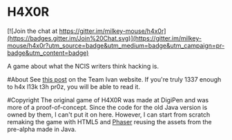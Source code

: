 # H4X0R

[![Join the chat at https://gitter.im/milkey-mouse/h4x0r](https://badges.gitter.im/Join%20Chat.svg)](https://gitter.im/milkey-mouse/h4x0r?utm_source=badge&utm_medium=badge&utm_campaign=pr-badge&utm_content=badge)

A game about what the NCIS writers think hacking is.

#About
See [this post](http://team-ivan.com/blog/2015/08/15/ubcrshyyl-lbhyy-pngpu-ba-rot13/) on the Team Ivan website. If you're truly 1337 enough to h4x l13k t3h pr0z, you will be able to read it.

#Copyright
The original game of H4X0R was made at DigiPen and was more of a proof-of-concept. Since the code for the old Java version is owned by them, I can't put it on here. However, I can start from scratch remaking the game with HTML5 and [Phaser](http://phaser.io/) reusing the assets from the pre-alpha made in Java.
